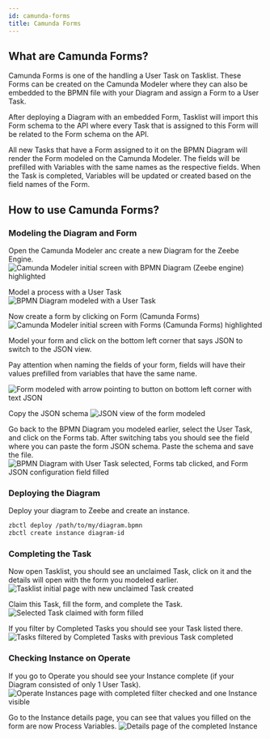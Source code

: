 ```yaml
---
id: camunda-forms
title: Camunda Forms
---
```


## What are Camunda Forms?

Camunda Forms is one of the handling a User Task on Tasklist. These Forms can be created on the Camunda Modeler where they can also be embedded to the BPMN file with your Diagram and assign a Form to a User Task.

After deploying a Diagram with an embedded Form, Tasklist will import this Form schema to the API where every Task that is assigned to this Form will be related to the Form schema on the API.

All new Tasks that have a Form assigned to it on the BPMN Diagram will render the Form modeled on the Camunda Modeler. The fields will be prefilled with Variables with the same names as the respective fields. When the Task is completed, Variables will be updated or created based on the field names of the Form.

## How to use Camunda Forms?

### Modeling the Diagram and Form

Open the Camunda Modeler anc create a new Diagram for the Zeebe Engine.
![Camunda Modeler initial screen with BPMN Diagram (Zeebe engine) highlighted](./img/camunda-forms-1-new-zeebe-diagram.png)

Model a process with a User Task
![BPMN Diagram modeled with a User Task](./img/camunda-forms-2-bpmn-creation.png)

Now create a form by clicking on Form (Camunda Forms)
![Camunda Modeler initial screen with Forms (Camunda Forms) highlighted](./img/camunda-forms-3-formjs-creation.png)

Model your form and click on the bottom left corner that says JSON to switch to the JSON view.

Pay attention when naming the fields of your form, fields will have their values prefilled from variables that have the same name.

![Form modeled with arrow pointing to button on bottom left corner with text JSON](./img/camunda-forms-4-form-modeler.png)

Copy the JSON schema
![JSON view of the form modeled](./img/camunda-forms-5-form-json.png)

Go back to the BPMN Diagram you modeled earlier, select the User Task, and click on the Forms tab. After switching tabs you should see the field where you can paste the form JSON schema. Paste the schema and save the file.
![BPMN Diagram with User Task selected, Forms tab clicked, and Form JSON configuration field filled](./img/camunda-forms-6-set-form-json-user-task.png)

### Deploying the Diagram

Deploy your diagram to Zeebe and create an instance.

```sh
zbctl deploy /path/to/my/diagram.bpmn
zbctl create instance diagram-id
```

### Completing the Task

Now open Tasklist, you should see an unclaimed Task, click on it and the details will open with the form you modeled earlier.
![Tasklist initial page with new unclaimed Task created](./img/camunda-forms-7-task-unclaimed.png)

Claim this Task, fill the form, and complete the Task.
![Selected Task claimed with form filled](./img/camunda-forms-8-task-claimed-filled.png)

If you filter by Completed Tasks you should see your Task listed there.
![Tasks filtered by Completed Tasks with previous Task completed](./img/camunda-forms-9-task-completed-details-tasklist.png)

### Checking Instance on Operate

If you go to Operate you should see your Instance complete (if your Diagram consisted of only 1 User Task).
![Operate Instances page with completed filter checked and one Instance visible](./img/camunda-forms-10-process-instances-page.png)

Go to the Instance details page, you can see that values you filled on the form are now Process Variables.
![Details page of the completed Instance](./img/camunda-forms-11-process-completed-single-instance.png)
